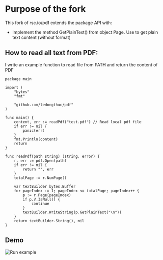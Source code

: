 # Purpose of the fork

This fork of rsc.io/pdf extends the package API with:

  - Implement the method GetPlainText() from object Page. Use to get plain text content (without format)

## How to read all text from PDF:

I write an example function to read file from PATH and return the content of PDF

```golang
package main

import (
	"bytes"
	"fmt"

	"github.com/ledongthuc/pdf"
)

func main() {
	content, err := readPdf("test.pdf") // Read local pdf file
	if err != nil {
		panic(err)
	}
	fmt.Println(content)
	return
}

func readPdf(path string) (string, error) {
	r, err := pdf.Open(path)
	if err != nil {
		return "", err
	}
	totalPage := r.NumPage()

	var textBuilder bytes.Buffer
	for pageIndex := 1; pageIndex <= totalPage; pageIndex++ {
		p := r.Page(pageIndex)
		if p.V.IsNull() {
			continue
		}
		textBuilder.WriteString(p.GetPlainText("\n"))
	}
	return textBuilder.String(), nil
}
```

## Demo
![Run example](https://i.gyazo.com/01fbc539e9872593e0ff6bac7e954e6d.gif)
